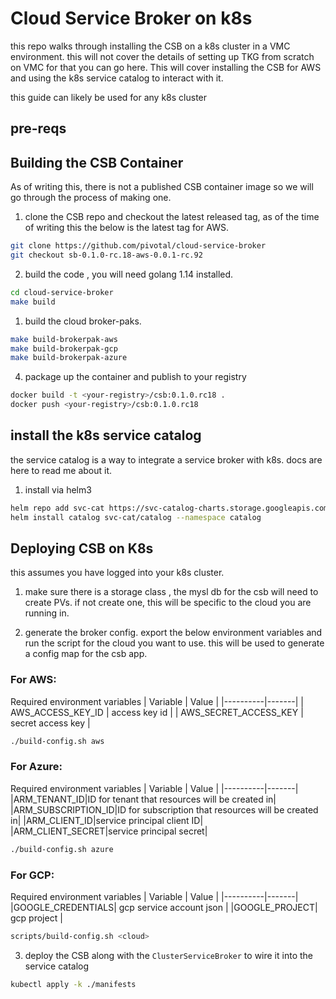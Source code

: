 # Cloud Service Broker on k8s

this repo walks through installing the CSB on a k8s cluster in a VMC environment. this will not cover the details of setting up TKG from scratch on VMC for that you can go here. This will cover installing the CSB for AWS and using the k8s service catalog to interact with it.

this guide can likely be used for any k8s cluster

## pre-reqs


## Building the CSB Container
 
 As of writing this, there is not a published CSB container image so we will go through the process of making one.

1. clone the CSB repo and checkout the latest released tag, as of the time of writing this the below is the latest tag for AWS. 

```bash
git clone https://github.com/pivotal/cloud-service-broker
git checkout sb-0.1.0-rc.18-aws-0.0.1-rc.92
```

2. build the code , you will need golang 1.14 installed.

```bash
cd cloud-service-broker
make build
```

1. build the cloud broker-paks. 

```bash
make build-brokerpak-aws
make build-brokerpak-gcp
make build-brokerpak-azure
```

4. package up the container and publish to your registry

```bash
docker build -t <your-registry>/csb:0.1.0.rc18 .
docker push <your-registry>/csb:0.1.0.rc18
```

## install the k8s service catalog

the service catalog is a way to integrate a service broker with k8s. docs are here to read me about it.

1. install via helm3

```bash
helm repo add svc-cat https://svc-catalog-charts.storage.googleapis.com
helm install catalog svc-cat/catalog --namespace catalog
```

## Deploying CSB on K8s

this assumes you have logged into your k8s cluster.

1. make sure there is  a storage class , the mysl db for the csb will need to create PVs. if not create one, this will be specific to the cloud you are running in.

2. generate the broker config. export the below environment variables and run the script for the cloud you want to use.  this will be used to generate a config map for the csb app. 

### For AWS:
Required environment variables
| Variable | Value |
|----------|-------|
| AWS_ACCESS_KEY_ID | access key id |
| AWS_SECRET_ACCESS_KEY | secret access key |

```bash
./build-config.sh aws
```
### For Azure:
Required environment variables
| Variable | Value |
|----------|-------|
|ARM_TENANT_ID|ID for tenant that resources will be created in|
|ARM_SUBSCRIPTION_ID|ID for subscription that resources will be created in|
|ARM_CLIENT_ID|service principal client ID|
|ARM_CLIENT_SECRET|service principal secret|

```bash
./build-config.sh azure
```
### For GCP:
Required environment variables
| Variable | Value |
|----------|-------|
|GOOGLE_CREDENTIALS| gcp service account json |
|GOOGLE_PROJECT| gcp project |


```bash
scripts/build-config.sh <cloud>
```

3. deploy the CSB along with the `ClusterServiceBroker` to wire it into the service catalog

```bash
kubectl apply -k ./manifests
```



